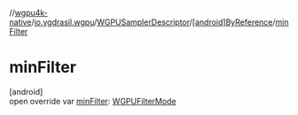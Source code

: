 //[wgpu4k-native](../../../../index.md)/[io.ygdrasil.wgpu](../../index.md)/[WGPUSamplerDescriptor](../index.md)/[[android]ByReference](index.md)/[minFilter](min-filter.md)

# minFilter

[android]\
open override var [minFilter](min-filter.md): [WGPUFilterMode](../../-w-g-p-u-filter-mode/index.md)